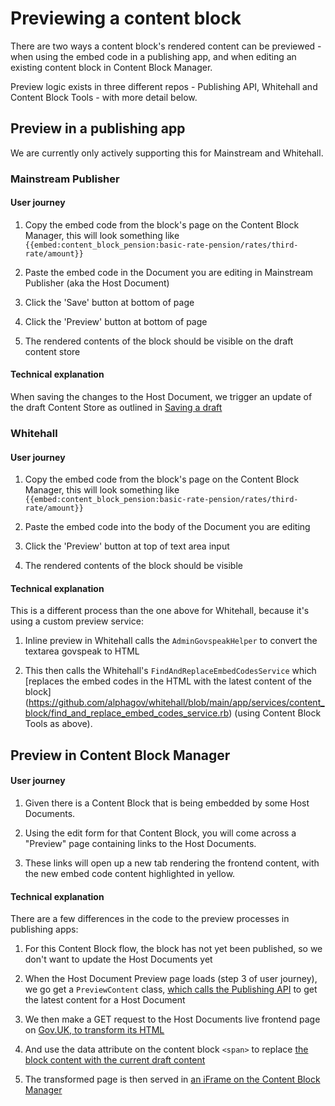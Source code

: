 # Previewing a content block

There are two ways a content block's rendered content can be previewed - when using the embed code in a publishing app, and when editing an existing content block in Content Block Manager.

Preview logic exists in three different repos - Publishing API, Whitehall and Content Block Tools - with more detail below.

## Preview in a publishing app

We are currently only actively supporting this for Mainstream and Whitehall.

### Mainstream Publisher

#### User journey

1. Copy the embed code from the block's page on the Content Block Manager, this will look something like `{{embed:content_block_pension:basic-rate-pension/rates/third-rate/amount}}`

2. Paste the embed code in the Document you are editing in Mainstream Publisher (aka the Host Document)

3. Click the 'Save' button at bottom of page

4. Click the 'Preview' button at bottom of page

5. The rendered contents of the block should be visible on the draft content store

#### Technical explanation

When saving the changes to the Host Document, we trigger an update of the draft Content Store as outlined in [Saving a draft](how_embedding_works/#saving-a-draft)

### Whitehall

#### User journey

1. Copy the embed code from the block's page on the Content Block Manager, this will look something like `{{embed:content_block_pension:basic-rate-pension/rates/third-rate/amount}}`

1. Paste the embed code into the body of the Document you are editing

1. Click the 'Preview' button at top of text area input

1. The rendered contents of the block should be visible

#### Technical explanation

This is a different process than the one above for Whitehall, because it's using a custom preview service:

1. Inline preview in Whitehall calls the `AdminGovspeakHelper` to convert the textarea govspeak to HTML

1. This then calls the Whitehall's `FindAndReplaceEmbedCodesService` which [replaces the embed codes in the HTML with the latest content of the block] (https://github.com/alphagov/whitehall/blob/main/app/services/content_block/find_and_replace_embed_codes_service.rb) (using Content Block Tools as above).


## Preview in Content Block Manager

#### User journey

1. Given there is a Content Block that is being embedded by some Host Documents.

1. Using the edit form for that Content Block, you will come across a "Preview" page containing links to the Host Documents.

1. These links will open up a new tab rendering the frontend content, with the new embed code content highlighted in yellow.

#### Technical explanation

There are a few differences in the code to the preview processes in publishing apps:

1. For this Content Block flow, the block has not yet been published, so we don't want to update the Host Documents yet

1. When the Host Document Preview page loads (step 3 of user journey), we go get a `PreviewContent` class, [which calls the Publishing API](https://github.com/alphagov/content-block-manager/blob/main/app/models/preview_content.rb#L5) to get the latest content for a Host Document

1. We then make a GET request to the Host Documents live frontend page on [Gov.UK, to transform its HTML](https://github.com/alphagov/content-block-manager/blob/main/app/services/generate_preview_html.rb#L16)

1. And use the data attribute on the content block `<span>` to replace [the block content with the current draft content](https://github.com/alphagov/content-block-manager/blob/main/app/services/generate_preview_html.rb#L75)

1. The transformed page is then served in [an iFrame on the Content Block Manager](https://github.com/alphagov/content-block-manager/blob/main/app/views/editions/host_content/preview.html.erb#L15)
